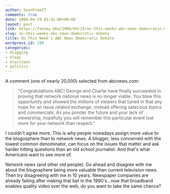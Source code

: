 ```yaml
---
author: SeanFromIT
comments: true
date: 2008-04-19 03:41:00+00:00
layout: post
link: https://feeney.mba/2008/04/19/on-this-weeks-abc-news-democratic-debate/
slug: on-this-weeks-abc-news-democratic-debate
title: On This Week's ABC News Democratic Debate
wordpress_id: 199
categories:
- blogging
- blogs
- elections
- politics
---
```


A comment (one of nearly 20,000) selected from abcnews.com:


<blockquote>"Congratulations ABC! George and Charlie have finally succeeded in proving that network national news is no longer viable. You blew this opportunity and showed the millions of viewers that tuned in that any hope for an issue related exchange, instead offering salacious topics and commercials. As you ponder the future and your lack of viewership, hopefully you will remember this particular event lost more for your network than respect."</blockquote>


I couldn't agree more. This is why people nowadays assign more value to the blogosphere than to network news. A blogger, less concerned with the lowest common denominator, can focus on the issues that matter and ask harder hitting questions than an old school journalist. And that's what Americans want to see more of.

Network news (and other old people): Go ahead and disagree with me about the blogosphere being more valuable than current television news. Then try disagreeing with me in 10 years. Newspaper companies are already failing after making that bet in the 1990's...now that broadband enables quality video over the web, do you want to take the same chance?
